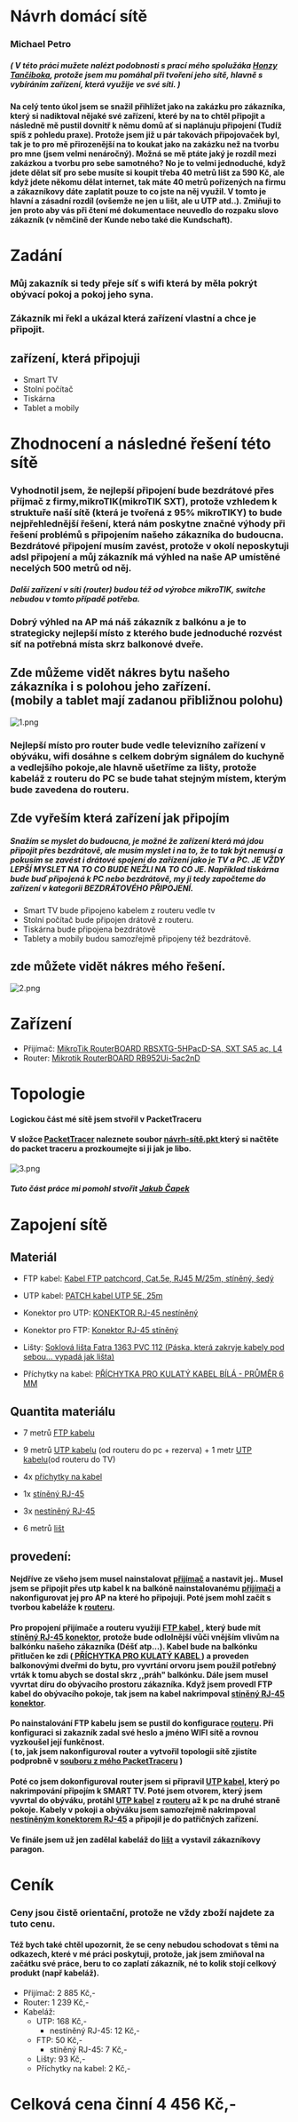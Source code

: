 # Návrh domácí sítě
### Michael Petro

##### ( V této práci mužete nalézt podobnosti s prací mého spolužáka [Honzy Tančiboka](https://github.com/JanTancikULTRA?tab=repositories), protože jsem mu pomáhal při tvoření jeho sítě, hlavně s vybíráním zařízení, která využije ve své síti. )

#### Na celý tento úkol jsem se snažil přihlížet jako na zakázku pro zákazníka, který si nadiktoval nějaké své zařízení, které by na to chtěl připojit a následně mě pustil dovnitř k němu domů ať si naplánuju připojení (Tudíž spíš z pohledu praxe). Protože jsem již u pár takovách připojovaček byl, tak je to pro mě přirozenější na to koukat jako na zakázku než na tvorbu pro mne (jsem velmi nenáročný). Možná se mě ptáte jaký je rozdíl mezi zakázkou a tvorbu pro sebe samotného? No je to velmi jednoduché, když jdete dělat síť pro sebe musíte si koupit třeba 40 metrů lišt za 590 Kč, ale když jdete někomu dělat internet, tak máte 40 metrů pořízených na firmu a zákazníkovy dáte zaplatit pouze to co jste na něj využil. V tomto je hlavní a zásadní rozdíl (ovšemže ne jen u lišt, ale u UTP atd..). Zmiňuji to jen proto aby vás při čtení mé dokumentace neuvedlo do rozpaku slovo zákazník (v němčině der Kunde nebo také die Kundschaft).

# Zadání

### Můj zakazník si tedy přeje síť s wifi která by měla pokrýt obývací pokoj a pokoj jeho syna.

### Zákazník mi řekl a ukázal která zařízení vlastní a chce je připojit.

## zařízení, která připojuji

<ul>
<li>Smart TV</li>
<li>Stolní počítač</li>
<li>Tiskárna</li>
<li>Tablet a mobily</li>
</ul>

# Zhodnocení a následné řešení této sítě

### Vyhodnotil jsem, že nejlepší připojení bude bezdrátové přes příjmač z firmy,mikroTIK(mikroTIK SXT), protože vzhledem k struktuře naší sítě (která je tvořená z 95% mikroTIKY) to bude nejpřehlednější řešení, která nám poskytne značné výhody při řešení problémů s připojením našeho zákazníka do budoucna. Bezdrátové připojení musím zavést, protože v okolí neposkytuji adsl připojení a můj zákazník má výhled na naše AP umístěné necelých 500 metrů od něj. 

##### Další zařízení v síti (router) budou též od výrobce mikroTIK, switche nebudou v tomto případě potřeba.

### Dobrý výhled na AP má náš zákazník z balkónu a je to strategicky nejlepší místo z kterého bude jednoduché rozvést síť na potřebná místa skrz balkonové dveře.

## Zde můžeme vidět nákres bytu našeho zákazníka i s polohou jeho zařízení. <br> (mobily a tablet mají zadanou přibližnou polohu)
![1.png](Screenshots/1.png)

### Nejlepší místo pro router bude vedle televizního zařízení v obýváku, wifi dosáhne s celkem dobrým signálem do kuchyně a vedlejšího pokoje,ale hlavně ušetříme za lišty, protože kabeláž z routeru do PC se bude tahat stejným místem, kterým bude zavedena do routeru.

## Zde vyřeším která zařízení jak připojím

##### Snažím se myslet do budoucna, je možné že zařízení která má jdou připojit přes bezdrátově, ale musím myslet i na to, že to tak být nemusí a pokusím se zavést i drátové spojení do zařízení jako je TV a PC. JE VŽDY LEPŠÍ MYSLET NA TO CO BUDE NEŽLI NA TO CO JE. Například tiskárna bude buď připojená k PC nebo bezdrátově, my ji tedy započteme do zařízení v kategorii BEZDRÁTOVÉHO PŘIPOJENÍ.

<ul>
<li>Smart TV bude připojeno kabelem z routeru vedle tv</li>
<li>Stolní počítač bude připojen drátově z routeru.</li>
<li>Tiskárna bude připojena bezdrátově</li>
<li>Tablety a mobily budou samozřejmě připojeny též bezdrátově.</li>
</ul>

## zde můžete vidět nákres mého řešení.
![2.png](Screenshots/2.png)

# Zařízení


* Přijímač: [MikroTik RouterBOARD RBSXTG-5HPacD-SA, SXT SA5 ac, L4](https://www.abctech.cz/?cls=stoitem&stiid=14190&gclid=EAIaIQobChMIrteO7MeY6QIVDM53Ch1djAmTEAQYASABEgJ3WPD_BwE)
* Router: [Mikrotik RouterBOARD RB952Ui-5ac2nD](https://www.czc.cz/mikrotik-routerboard-rb952ui-5ac2nd/195329/produkt?gclid=EAIaIQobChMIxrXC5MOY6QIVi-J3Ch1ZTQfOEAQYAiABEgJw0fD_BwE)

# Topologie
#### Logickou část mé sítě jsem stvořil v PacketTraceru

#### V složce [ PacketTracer](PacketTracer/návrh-sítě.pkt) naleznete soubor [ návrh-sítě.pkt ](PacketTracer/návrh-sítě.pkt) který si načtěte do packet traceru a prozkoumejte si ji jak je libo.

![3.png](Screenshots/3.png)

##### Tuto část práce mi pomohl stvořit [Jakub Čapek](https://github.com/NiteNoizeCZ)

# Zapojení sítě

## Materiál

+ FTP kabel: [Kabel FTP patchcord, Cat.5e, RJ45 M/25m, stíněný, šedý](https://www.eva.cz/zbozi/IT4385/kabel-ftp-patchcord-cat-5e-rj45-m-25m-stineny-sedy/?gclid=EAIaIQobChMIuqaxu_aZ6QIVx-J3Ch0k3w5dEAQYBCABEgIJ6_D_BwE)

+ UTP kabel: [PATCH kabel UTP 5E, 25m](https://shop.emos.cz/2309010100-patch-kabel-utp-5e,-25m)

+ Konektor pro UTP: [KONEKTOR RJ-45 nestíněný](https://www.kenex.cz/metalicka-kabelaz/konektor-rj-45/?gclid=EAIaIQobChMIxaeonuqZ6QIVwp13Ch3qTQ1zEAQYAyABEgKvVfD_BwE)

+ Konektor pro FTP: [Konektor RJ-45 stíněný](https://www.vp-shop.cz/Konektor-RJ-45-stineny-univerzalni-d345.htm?gclid=EAIaIQobChMI4qPHzeqZ6QIVwud3Ch3qcQdLEAQYByABEgJf1fD_BwE)

+ Lišty: [Soklová lišta Fatra 1363 PVC 112 (Páska, která zakryje kabely pod sebou... vypadá jak lišta)](https://www.floorwood.cz/soklova-pvc-lista-fatra-1363-342-delka-40m/?gclid=EAIaIQobChMIkfbo68WY6QIVWeN3Ch2iIQwOEAQYAiABEgITX_D_BwE)

+ Příchytky na kabel: [PŘÍCHYTKA PRO KULATÝ KABEL BÍLÁ - PRŮMĚR 6 MM](https://www.osvetleniaz.cz/prichytky-kabelove/prichytka-pro-kulaty-kabel-bila-prumer-6-mm/?gclid=EAIaIQobChMIz-3no-mZ6QIVjLd3Ch3jNAZzEAQYAiABEgJUpfD_BwE)

## Quantita materiálu

+ 7 metrů [FTP kabelu](https://www.eva.cz/zbozi/IT4385/kabel-ftp-patchcord-cat-5e-rj45-m-25m-stineny-sedy/?gclid=EAIaIQobChMIuqaxu_aZ6QIVx-J3Ch0k3w5dEAQYBCABEgIJ6_D_BwE)

+ 9 metrů [UTP kabelu](https://shop.emos.cz/2309010100-patch-kabel-utp-5e,-25m) (od routeru do pc + rezerva) + 1 metr [UTP kabelu](https://shop.emos.cz/2309010100-patch-kabel-utp-5e,-25m)(od routeru do TV)

+ 4x [příchytky na kabel](https://www.osvetleniaz.cz/prichytky-kabelove/prichytka-pro-kulaty-kabel-bila-prumer-6-mm/?gclid=EAIaIQobChMIz-3no-mZ6QIVjLd3Ch3jNAZzEAQYAiABEgJUpfD_BwE)

+ 1x [stíněný RJ-45](https://www.vp-shop.cz/Konektor-RJ-45-stineny-univerzalni-d345.htm?gclid=EAIaIQobChMI4qPHzeqZ6QIVwud3Ch3qcQdLEAQYByABEgJf1fD_BwE)

+ 3x [nestíněný RJ-45 ](https://www.kenex.cz/metalicka-kabelaz/konektor-rj-45/?gclid=EAIaIQobChMIxaeonuqZ6QIVwp13Ch3qTQ1zEAQYAyABEgKvVfD_BwE)

+ 6 metrů [lišt](https://www.floorwood.cz/soklova-pvc-lista-fatra-1363-342-delka-40m/?gclid=EAIaIQobChMIkfbo68WY6QIVWeN3Ch2iIQwOEAQYAiABEgITX_D_BwE)

## provedení:

#### Nejdříve ze všeho jsem musel nainstalovat [přijímač](https://www.abctech.cz/?cls=stoitem&stiid=14190&gclid=EAIaIQobChMIrteO7MeY6QIVDM53Ch1djAmTEAQYASABEgJ3WPD_BwE) a nastavit jej.. Musel jsem se připojit přes utp kabel k na balkóně nainstalovanému [přijímači](https://www.abctech.cz/?cls=stoitem&stiid=14190&gclid=EAIaIQobChMIrteO7MeY6QIVDM53Ch1djAmTEAQYASABEgJ3WPD_BwE) a nakonfigurovat jej pro AP na které ho připojuji. Poté jsem mohl začít s tvorbou kabeláže k [routeru](https://www.czc.cz/mikrotik-routerboard-rb952ui-5ac2nd/195329/produkt?gclid=EAIaIQobChMIxrXC5MOY6QIVi-J3Ch1ZTQfOEAQYAiABEgJw0fD_BwE).

#### Pro propojení přijímače a routeru využiji [FTP kabel ](https://www.osvetleniaz.cz/prichytky-kabelove/prichytka-pro-kulaty-kabel-bila-prumer-6-mm/?gclid=EAIaIQobChMIz-3no-mZ6QIVjLd3Ch3jNAZzEAQYAiABEgJUpfD_BwE), který bude mít [stíněný RJ-45 konektor](https://www.vp-shop.cz/Konektor-RJ-45-stineny-univerzalni-d345.htm?gclid=EAIaIQobChMI4qPHzeqZ6QIVwud3Ch3qcQdLEAQYByABEgJf1fD_BwE), protože bude odlolnější vůči vnějším vlivům na balkónku našeho zákazníka (Déšť atp...). Kabel bude na balkónku přitlučen ke zdi ([ PŘÍCHYTKA PRO KULATÝ KABEL ](https://www.osvetleniaz.cz/prichytky-kabelove/prichytka-pro-kulaty-kabel-bila-prumer-6-mm/?gclid=EAIaIQobChMIz-3no-mZ6QIVjLd3Ch3jNAZzEAQYAiABEgJUpfD_BwE)) a proveden balkonovými dveřmi do bytu, pro vyvrtání orvoru jsem použil potřebný vrták k tomu abych se dostal skrz ,,práh" balkónku. Dále jsem musel vyvrtat díru do obývacího prostoru zákazníka. Když jsem provedl FTP kabel do obývacího pokoje, tak jsem na kabel nakrimpoval [stíněný RJ-45 konektor](https://www.vp-shop.cz/Konektor-RJ-45-stineny-univerzalni-d345.htm?gclid=EAIaIQobChMI4qPHzeqZ6QIVwud3Ch3qcQdLEAQYByABEgJf1fD_BwE). 

#### Po nainstalování FTP kabelu jsem se pustil do konfigurace [routeru](https://www.czc.cz/mikrotik-routerboard-rb952ui-5ac2nd/195329/produkt?gclid=EAIaIQobChMIxrXC5MOY6QIVi-J3Ch1ZTQfOEAQYAiABEgJw0fD_BwE). Při konfiguraci si zakazník zadal své heslo a jméno WIFI sítě a rovnou vyzkoušel její funkčnost. <br> ( to, jak jsem nakonfiguroval router a vytvořil topologii sítě zjistíte podprobně v [souboru z mého PacketTraceru](PacketTracer/návrh-sítě.pkt) )

#### Poté co jsem dokonfiguroval router jsem si připravil [UTP kabel](https://shop.emos.cz/2309010100-patch-kabel-utp-5e,-25m), který po nakrimpování připojím k SMART TV. Poté jsem otvorem, který jsem vyvrtal do obýváku, protáhl [UTP kabel](https://shop.emos.cz/2309010100-patch-kabel-utp-5e,-25m) z [routeru](https://www.czc.cz/mikrotik-routerboard-rb952ui-5ac2nd/195329/produkt?gclid=EAIaIQobChMIxrXC5MOY6QIVi-J3Ch1ZTQfOEAQYAiABEgJw0fD_BwE) až k pc na druhé straně pokoje. Kabely v pokoji a obýváku jsem samozřejmě nakrimpoval [ nestíněným konektorem RJ-45](https://www.kenex.cz/metalicka-kabelaz/konektor-rj-45/?gclid=EAIaIQobChMIxaeonuqZ6QIVwp13Ch3qTQ1zEAQYAyABEgKvVfD_BwE) a připojil je do patřičných zařízení.

#### Ve finále jsem už jen zadělal kabeláž do [lišt](https://www.floorwood.cz/soklova-pvc-lista-fatra-1363-342-delka-40m/?gclid=EAIaIQobChMIkfbo68WY6QIVWeN3Ch2iIQwOEAQYAiABEgITX_D_BwE) a vystavil zákazníkovy paragon.

# Ceník

### Ceny jsou čistě orientační, protože ne vždy zboží najdete za tuto cenu. 

#### Též bych také chtěl upozornit, že se ceny nebudou schodovat s těmi na odkazech, které v mé práci poskytuji, protože, jak jsem zmiňoval na začátku své práce, beru to co zaplatí zákazník, né to kolik stojí celkový produkt (např kabeláž).

<ul>
<li>Přijímač: 2 885 Kč,-</li>
<li>Router: 1 239 Kč,-</li>
<li>
Kabeláž:
<ul>
    <li> UTP: 168 Kč,-
        <ul><li>nestíněný RJ-45: 12 Kč,-</li></ul>
    </li>
    <li> FTP: 50 Kč,-
        <ul><li>stíněný RJ-45: 7 Kč,-</li></ul>
    </li>
    <li>Lišty: 93 Kč,-</li>
    <li>Příchytky na kabel: 2 Kč,-</li>
</ul>
</li>
</ul>

# Celková cena činní 4 456 Kč,-
